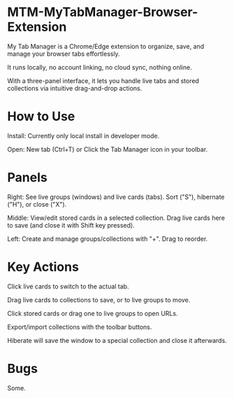 # MTM-MyTabManager-Browser-Extension
My Tab Manager is a Chrome/Edge extension to organize, save, and manage your browser tabs effortlessly.

It runs locally, no account linking, no cloud sync, nothing online.

With a three-panel interface, it lets you handle live tabs and stored collections via intuitive drag-and-drop actions.


# How to Use
Install:
Currently only local install in developer mode.

Open:
New tab (Ctrl+T)
or
Click the Tab Manager icon in your toolbar.

# Panels

Right: See live groups (windows) and live cards (tabs). Sort ("S"), hibernate ("H"), or close ("X").

Middle: View/edit stored cards in a selected collection. Drag live cards here to save (and close it with Shift key pressed).

Left: Create and manage groups/collections with "+". Drag to reorder.


# Key Actions

Click live cards to switch to the actual tab.

Drag live cards to collections to save, or to live groups to move.

Click stored cards or drag one to live groups to open URLs.

Export/import collections with the toolbar buttons.

Hiberate will save the window to a special collection and close it afterwards.

# Bugs
Some.
